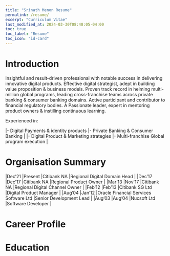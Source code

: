 ```yaml
---
title: "Srinath Menon Resume"
permalink: /resume/
excerpt: "Curriculum Vitae"
last_modified_at: 2024-03-30T08:48:05-04:00
toc: true
toc_label: "Resume"
toc_icon: "id-card"
---
```

# Introduction
Insightful and result-driven professional with notable success in delivering innovative digital products. Effective digital strategist, adept in building value proposition & business models.
Proven track record in helming multi-million global programs, leading cross-franchise teams across private banking & consumer banking domains. Active participant and contributor to financial regulatory bodies. A Passionate leader, expert in mentoring product owners & instilling continuous learning.

Experienced in:

|- Digital Payments & identity products  |- Private Banking & Consumer Banking  |
|- Digital Product & Marketing strategies  |- Multi-franchise Global program execution  |

# Organisation Summary
|Dec’21  |Present  |Citibank NA  |Regional Digital Domain Head  |
|Dec’17  |Dec’17  |Citibank NA  |Regional Product Owner  |
|Mar’13  |Nov’17  |Citibank NA  |Regional Digital Channel Owner  |
|Feb’12  |Feb’13  |Citibank SG Ltd  |Digital Product Manager  |
|Aug’04  |Jan’12  |Oracle Financial Services Software Ltd  |Senior Development Lead  |
|Aug’03  |Aug’04  |Nucsoft Ltd  |Software Developer  |


# Career Profile

# Education
